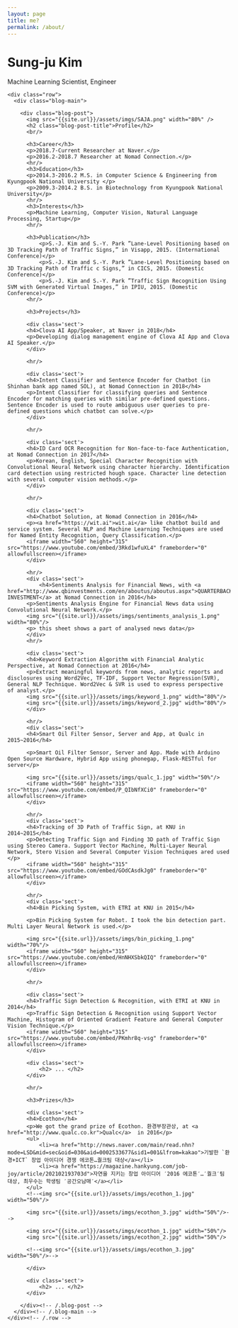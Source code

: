 ```yaml
---
layout: page
title: me?
permalink: /about/
---
```

<div>
  <div class="container">
    <div class="blog-header">
      <h1 class="blog-title">Sung-ju Kim</h1>
      <p class="lead blog-description">Machine Learning Scientist, Engineer</p>
    </div>

    <div class="row">
      <div class="blog-main">

        <div class="blog-post">
          <img src="{{site.url}}/assets/imgs/SAJA.png" width="80%" />
          <h2 class="blog-post-title">Profile</h2>
          <br/>

          <h3>Career</h3>
          <p>2018.7-Current Researcher at Naver.</p>
          <p>2016.2-2018.7 Researcher at Nomad Connection.</p>
          <hr/>
          <h3>Education</h3>
          <p>2014.3-2016.2 M.S. in Computer Science & Engineering from Kyungpook National University </p>
          <p>2009.3-2014.2 B.S. in Biotechnology from Kyungpook National University</p>
          <hr/>
          <h3>Interests</h3>
          <p>Machine Learning, Computer Vision, Natural Language Processing, Startup</p>
          <hr/>

          <h3>Publication</h3>
              <p>S.-J. Kim and S.-Y. Park ”Lane-Level Positioning based on 3D Tracking Path of Traffic Signs,” in Visapp, 2015. (International Conference)</p>
              <p>S.-J. Kim and S.-Y. Park ”Lane-Level Positioning based on 3D Tracking Path of Traffic c Signs,” in CICS, 2015. (Domestic Conference)</p>
              <p>S.-J. Kim and S.-Y. Park ”Traffic Sign Recognition Using SVM with Generated Virtual Images,” in IPIU, 2015. (Domestic Conference)</p>
          <hr/>

          <h3>Projects</h3>

          <div class='sect'>
          <h4>Clova AI App/Speaker, at Naver in 2018</h4>
          <p>Developing dialog management engine of Clova AI App and Clova AI Speaker.</p>
          </div>

          <hr/>

          <div class='sect'>
          <h4>Intent Classifier and Sentence Encoder for Chatbot (in Shinhan bank app named SOL), at Nomad Connection in 2018</h4>
          <p>Intent Classifier for classifying queries and Sentence Encoder for matching queries with similar pre-defined questions. Sentence Encoder is used to route ambiguous user queries to pre-defined questions which chatbot can solve.</p>
          </div>

          <hr/>

          <div class='sect'>
          <h4>ID Card OCR Recognition for Non-face-to-face Authentication, at Nomad Connection in 2017</h4>
          <p>Korean, English, Special Character Recognition with Convolutional Neural Network using character hierarchy. Identification card detection using restricted hough space. Character line detection with several computer vision methods.</p>
          </div>

          <hr/>

          <div class='sect'>
          <h4>Chatbot Solution, at Nomad Connection in 2016</h4>
          <p><a href="https://wit.ai">wit.ai</a> like chatbot build and service system. Several NLP and Machine Learning Techniques are used for Named Entity Recognition, Query Classification.</p>
          <iframe width="560" height="315" src="https://www.youtube.com/embed/3Rkd1wfuXL4" frameborder="0" allowfullscreen></iframe>
          </div>
      
          <hr/>
          <div class='sect'>
              <h4>Sentiments Analysis for Financial News, with <a href="http://www.qbinvestments.com/en/aboutus/aboutus.aspx">QUARTERBACK INVESTMENT</a> at Nomad Connection in 2016</h4>
          <p>Sentiments Analysis Engine for Financial News data using Convolutional Neural Network.</p>
          <img src="{{site.url}}/assets/imgs/sentiments_analysis_1.png" width="80%"/>
          <p> this sheet shows a part of analysed news data</p> 
          </div>
          <hr/>
          
          <div class='sect'>
          <h4>Keyword Extraction Algorithm with Financial Analytic Perspective, at Nomad Connection at 2016</h4>
          <p>Extract meaningful keywords from news, analytic reports and disclosures using Word2Vec, TF-IDF, Support Vector Regression(SVR), General NLP Technique. Word2Vec & SVR is used to express perspective of analyst.</p>
          <img src="{{site.url}}/assets/imgs/keyword_1.png" width="80%"/>
          <img src="{{site.url}}/assets/imgs/keyword_2.jpg" width="80%"/>
          </div>

          <hr/>
          <div class='sect'>
          <h4>Smart Oil Filter Sensor, Server and App, at Qualc in 2015~2016</h4>

          <p>Smart Oil Filter Sensor, Server and App. Made with Arduino Open Source Hardware, Hybrid App using phonegap, Flask-RESTful for server</p>

          <img src="{{site.url}}/assets/imgs/qualc_1.jpg" width="50%"/>
          <iframe width="560" height="315" src="https://www.youtube.com/embed/P_QIbNfXCi0" frameborder="0" allowfullscreen></iframe>
          </div>

          <hr/>
          <div class='sect'> 
          <h4>Tracking of 3D Path of Traffic Sign, at KNU in 2014~2015</h4>
          <p>Detecting Traffic Sign and Finding 3D path of Traffic Sign using Stereo Camera. Support Vector Machine, Multi-Layer Neural Network, Stero Vision and Several Computer Vision Techniques ared used </p>
          <iframe width="560" height="315" src="https://www.youtube.com/embed/GOdCAsdkJg0" frameborder="0" allowfullscreen></iframe>
          </div>

          <hr/>
          <div class='sect'>
          <h4>Bin Picking System, with ETRI at KNU in 2015</h4>

          <p>Bin Picking System for Robot. I took the bin detection part. Multi Layer Neural Network is used.</p>

          <img src="{{site.url}}/assets/imgs/bin_picking_1.png" width="70%"/>
          <iframe width="560" height="315" src="https://www.youtube.com/embed/HnNHXSbkQIQ" frameborder="0" allowfullscreen></iframe>
          </div>

          <hr/>

          <div class='sect'>
          <h4>Traffic Sign Detection & Recognition, with ETRI at KNU in 2014</h4>
          <p>Traffic Sign Detection & Recognition using Support Vector Machine, Histogram of Oriented Gradient Feature and General Computer Vision Technique.</p>
          <iframe width="560" height="315" src="https://www.youtube.com/embed/PKmhr8q-vsg" frameborder="0" allowfullscreen></iframe>
          </div>

          <div class='sect'>
              <h2> ... </h2>
          </div>
                
          <hr/>

          <h3>Prizes</h3>

          <div class='sect'>
          <h4>Ecothon</h4>
          <p>We got the grand prize of Ecothon. 환경부장관상, at <a href="http://www.qualc.co.kr">Qualc</a>  in 2016</p>
          <ul>
              <li><a href="http://news.naver.com/main/read.nhn?mode=LSD&mid=sec&oid=030&aid=0002533677&sid1=001&lfrom=kakao">기발한 `환경+ICT` 창업 아이디어 경쟁 에코톤…퀄크팀 대상</a></li>
              <li><a href="https://magazine.hankyung.com/job-joy/article/202102193703d">자연을 지키는 창업 아이디어 ′2016 에코톤′…′퀄크′팀 대상, 최우수는 학생팀 ′공간오남매′</a></li>
          </ul>
          <!--<img src="{{site.url}}/assets/imgs/ecothon_1.jpg" width="50%"/>

          <img src="{{site.url}}/assets/imgs/ecothon_3.jpg" width="50%"/>-->

          <img src="{{site.url}}/assets/imgs/ecothon_1.jpg" width="50%"/>
          <img src="{{site.url}}/assets/imgs/ecothon_2.jpg" width="50%"/>

          <!--<img src="{{site.url}}/assets/imgs/ecothon_3.jpg" width="50%"/>-->

          </div>
      
          <div class='sect'>
              <h2> ... </h2>
          </div>

        </div><!-- /.blog-post -->
      </div><!-- /.blog-main -->
    </div><!-- /.row -->
  </div><!-- /.container -->
</div>
